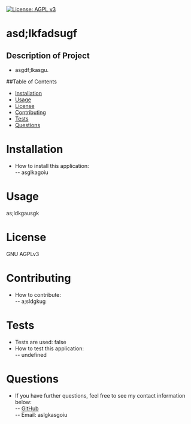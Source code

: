 
[![License: AGPL v3](https://img.shields.io/badge/License-AGPL_v3-blue.svg)](https://www.gnu.org/licenses/agpl-3.0)  

# asd;lkfadsugf  

## Description of Project  
- asgdf;lkasgu.  

##Table of Contents  
- [Installation](#Installation)  
- [Usage](#Usage)  
- [License](#License)  
- [Contributing](#Contributing)  
- [Tests](#Tests)  
- [Questions](#Questions)  

# Installation  
- How to install this application:  
-- asglkagoiu  

# Usage  
as;ldkgausgk  

# License  
GNU AGPLv3  
# Contributing  
- How to contribute:  
-- a;sldgkug  

# Tests  
- Tests are used: false  
- How to test this application:  
-- undefined  

# Questions
- If you have further questions, feel free to see my contact information below:  
-- [GitHub](https://github.com/aslgkasgiu)  
-- Email: aslgkasgoiu  
    
